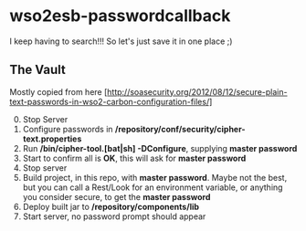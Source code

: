 # wso2esb-passwordcallback
I keep having to search!!! So let's just save it in one place ;)

## The Vault

Mostly copied from here [http://soasecurity.org/2012/08/12/secure-plain-text-passwords-in-wso2-carbon-configuration-files/]

0. Stop Server
1. Configure passwords in **/repository/conf/security/cipher-text.properties**
2. Run **/bin/cipher-tool.\[bat|sh\] -DConfigure**, supplying **master password**
3. Start to confirm all is **OK**, this will ask for **master password**
4. Stop server
5. Build project, in this repo, with **master password**. Maybe not the best, but you can call a Rest/Look for an environment variable, or anything you consider secure, to get the **master password**
6. Deploy built jar to **/repository/components/lib**
7. Start server, no password prompt should appear
